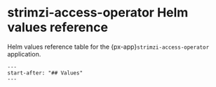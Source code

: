 ```{px-app-values} strimzi-access-operator
```

# strimzi-access-operator Helm values reference

Helm values reference table for the {px-app}`strimzi-access-operator` application.

```{include} ../../../applications/strimzi-access-operator/README.md
---
start-after: "## Values"
---
```
